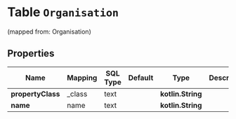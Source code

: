
# Table `Organisation`
(mapped from: Organisation)

## Properties
Name | Mapping | SQL Type | Default | Type | Description | Notes
---- | ------- | -------- | ------- | ---- | ----------- | -----
**propertyClass** | _class | text |  | **kotlin.String** |  |  [optional]
**name** | name | text |  | **kotlin.String** |  |  [optional]




